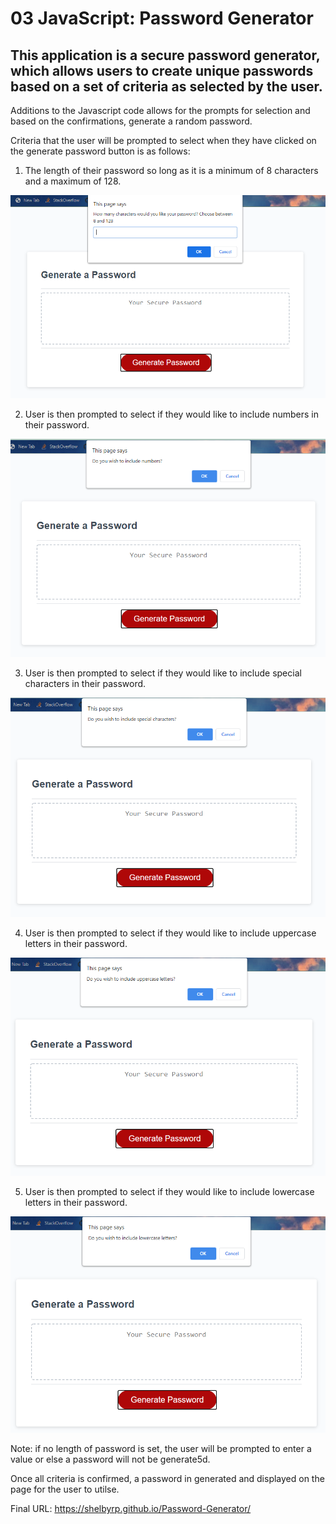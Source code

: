 # 03 JavaScript: Password Generator

## This application is a secure password generator, which allows users to create unique passwords based on a set of criteria as selected by the user.  

Additions to the Javascript code allows for the prompts for selection and based on the confirmations, generate a random password. 

Criteria that the user will be prompted to select when they have clicked on the generate password button is as follows:

1. The length of their password so long as it is a minimum of 8 characters and a maximum of 128.

![The Password Generator application displays a choose length prompt".](./assets/images/criteria1.png)

2. User is then prompted to select if they would like to include numbers in their password.

![The Password Generator application displays a choose to include numbers prompt".](./assets/images/criteria2.png)

3. User is then prompted to select if they would like to include special characters in their password.

![The Password Generator application displays a choose to include special characters prompt".](./assets/images/criteria3.png)

4. User is then prompted to select if they would like to include uppercase letters in their password.

![The Password Generator application displays a choose to include uppercase letters prompt".](./assets/images/criteria4.png)

5. User is then prompted to select if they would like to include lowercase letters in their password.

![The Password Generator application displays a choose to include lowercase letters prompt".](./assets/images/criteria5.png)

Note: if no length of password is set, the user will be prompted to enter a value or else a password will not be generate5d.

Once all criteria is confirmed, a password in generated and displayed on the page for the user to utilse.


Final URL: https://shelbyrp.github.io/Password-Generator/
